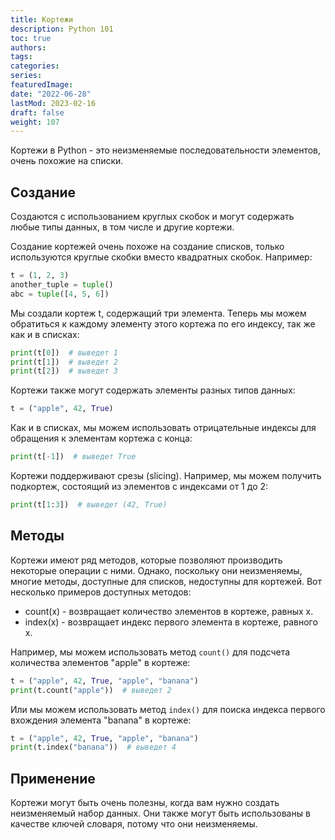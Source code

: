 ```yaml
---
title: Кортежи
description: Python 101
toc: true
authors:
tags:
categories:
series:
featuredImage:
date: "2022-06-28"
lastMod: 2023-02-16
draft: false
weight: 107
---
```


Кортежи в Python - это неизменяемые последовательности элементов, очень похожие на списки.

## Создание

Создаются с использованием круглых скобок и могут содержать любые типы данных, в том числе и другие кортежи.

Создание кортежей очень похоже на создание списков, только используются круглые скобки вместо квадратных скобок. Например:

```python
t = (1, 2, 3)
another_tuple = tuple()
abc = tuple([4, 5, 6])
```

Мы создали кортеж t, содержащий три элемента. Теперь мы можем обратиться к каждому элементу этого кортежа по его индексу, так же как и в списках:

```python
print(t[0])  # выведет 1
print(t[1])  # выведет 2
print(t[2])  # выведет 3
```

Кортежи также могут содержать элементы разных типов данных:

```python
t = ("apple", 42, True)
```

Как и в списках, мы можем использовать отрицательные индексы для обращения к элементам кортежа с конца:

```python
print(t[-1])  # выведет True
```

Кортежи поддерживают срезы (slicing). Например, мы можем получить подкортеж, состоящий из элементов с индексами от 1 до 2:

```python
print(t[1:3])  # выведет (42, True)
```

## Методы

Кортежи имеют ряд методов, которые позволяют производить некоторые операции с ними. Однако, поскольку они неизменяемы, многие методы, доступные для списков, недоступны для кортежей. Вот несколько примеров доступных методов:

- count(x) - возвращает количество элементов в кортеже, равных x.
- index(x) - возвращает индекс первого элемента в кортеже, равного x.

Например, мы можем использовать метод `count()` для подсчета количества элементов "apple" в кортеже:

```python
t = ("apple", 42, True, "apple", "banana")
print(t.count("apple"))  # выведет 2
```

Или мы можем использовать метод `index()` для поиска индекса первого вхождения элемента "banana" в кортеже:

```python
t = ("apple", 42, True, "apple", "banana")
print(t.index("banana"))  # выведет 4
```

## Применение

Кортежи могут быть очень полезны, когда вам нужно создать неизменяемый набор данных. Они также могут быть использованы в качестве ключей словаря, потому что они неизменяемы.
